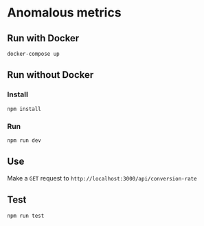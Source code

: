 # Anomalous metrics

## Run with Docker

```
docker-compose up
```
## Run without Docker

### Install

```
npm install
```

### Run

```
npm run dev
```

## Use

Make a `GET` request to `http://localhost:3000/api/conversion-rate`

## Test

```
npm run test
```